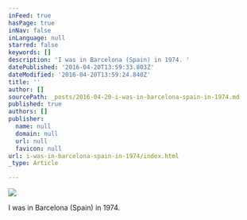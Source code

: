```yaml
---
inFeed: true
hasPage: true
inNav: false
inLanguage: null
starred: false
keywords: []
description: 'I was in Barcelona (Spain) in 1974. '
datePublished: '2016-04-20T13:59:33.803Z'
dateModified: '2016-04-20T13:59:24.840Z'
title: ''
author: []
sourcePath: _posts/2016-04-20-i-was-in-barcelona-spain-in-1974.md
published: true
authors: []
publisher:
  name: null
  domain: null
  url: null
  favicon: null
url: i-was-in-barcelona-spain-in-1974/index.html
_type: Article

---
```

![](https://the-grid-user-content.s3-us-west-2.amazonaws.com/c415fbc3-de31-49fe-a2f9-901f613e3afe.jpg)

I was in Barcelona (Spain) in 1974\.